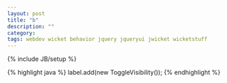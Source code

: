 ```yaml
---
layout: post
title: "b"
description: ""
category: 
tags: webdev wicket behavior jquery jqueryui jwicket wicketstuff
---
```

{% include JB/setup %}

{% highlight java %}
label.add(new ToggleVisibility());
{% endhighlight %}